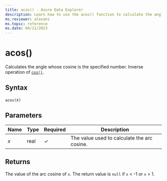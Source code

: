 ```yaml
---
title: acos() - Azure Data Explorer
description: Learn how to use the acos() function to calculate the angle of the cosine input.
ms.reviewer: alexans
ms.topic: reference
ms.date: 04/11/2023
---
```

# acos()

Calculates the angle whose cosine is the specified number. Inverse operation of [`cos()`](cosfunction.md).

## Syntax

`acos(`*x*`)`

## Parameters

| Name | Type | Required | Description |
|--|--|--|--|
| *x* | real | &check; | The value used to calculate the arc cosine. |

## Returns

The value of the arc cosine of `x`. The return value is `null` if `x` < -1 or `x` > 1.
